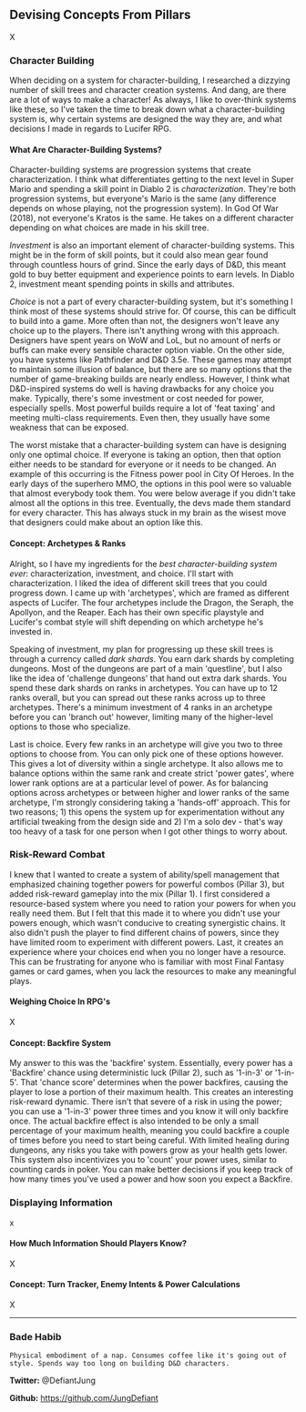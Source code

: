 ## Devising Concepts From Pillars
X

### Character Building
When deciding on a system for character-building, I researched a dizzying number of skill trees and character creation systems. And dang, are there are a lot of ways to make a character! As always, I like to over-think systems like these, so I've taken the time to break down what a character-building system is, why certain systems are designed the way they are, and what decisions I made in regards to Lucifer RPG.

#### What Are Character-Building Systems?
Character-building systems are progression systems that create characterization. I think what differentiates getting to the next level in Super Mario and spending a skill point in Diablo 2 is *characterization*. They're both progression systems, but everyone's Mario is the same (any difference depends on whose playing, not the progression system). In God Of War (2018), not everyone's Kratos is the same. He takes on a different character depending on what choices are made in his skill tree.

*Investment* is also an important element of character-building systems. This might be in the form of skill points, but it could also mean gear found through countless hours of grind. Since the early days of D&D, this meant gold to buy better equipment and experience points to earn levels. In Diablo 2, investment meant spending points in skills and attributes.

*Choice* is not a part of every character-building system, but it's something I think most of these systems should strive for. Of course, this can be difficult to build into a game. More often than not, the designers won't leave any choice up to the players. There isn't anything wrong with this approach. Designers have spent years on WoW and LoL, but no amount of nerfs or buffs can make every sensible character option viable. On the other side, you have systems like Pathfinder and D&D 3.5e. These games may attempt to maintain some illusion of balance, but there are so many options that the number of game-breaking builds are nearly endless. However, I think what D&D-inspired systems do well is having drawbacks for any choice you make. Typically, there's some investment or cost needed for power, especially spells. Most powerful builds require a lot of 'feat taxing' and meeting multi-class requirements. Even then, they usually have some weakness that can be exposed. 

The worst mistake that a character-building system can have is designing only one optimal choice. If everyone is taking an option, then that option either needs to be standard for everyone or it needs to be changed. An example of this occurring is the Fitness power pool in City Of Heroes. In the early days of the superhero MMO, the options in this pool were so valuable that almost everybody took them. You were below average if you didn't take almost all the options in this tree. Eventually, the devs made them standard for every character. This has always stuck in my brain as the wisest move that designers could make about an option like this.

#### Concept: Archetypes & Ranks
Alright, so I have my ingredients for the *best character-building system ever*: characterization, investment, and choice. I'll start with characterization. I liked the idea of different skill trees that you could progress down. I came up with 'archetypes', which are framed as different aspects of Lucifer. The four archetypes include the Dragon, the Seraph, the Apollyon, and the Reaper. Each has their own specific playstyle and Lucifer's combat style will shift depending on which archetype he's invested in.

Speaking of investment, my plan for progressing up these skill trees is through a currency called *dark shards*. You earn dark shards by completing dungeons. Most of the dungeons are part of a main 'questline', but I also like the idea of 'challenge dungeons' that hand out extra dark shards. You spend these dark shards on ranks in archetypes. You can have up to 12 ranks overall, but you can spread out these ranks across up to three archetypes. There's a minimum investment of 4 ranks in an archetype before you can 'branch out' however, limiting many of the higher-level options to those who specialize.

Last is choice. Every few ranks in an archetype will give you two to three options to choose from. You can only pick one of these options however. This gives a lot of diversity within a single archetype. It also allows me to balance options within the same rank and create strict 'power gates', where lower rank options are at a particular level of power. As for balancing options across archetypes or between higher and lower ranks of the same archetype, I'm strongly considering taking a 'hands-off' approach. This for two reasons; 1) this opens the system up for experimentation without any artificial tweaking from the design side and 2) I'm a solo dev - that's way too heavy of a task for one person when I got other things to worry about.

### Risk-Reward Combat
I knew that I wanted to create a system of ability/spell management that emphasized chaining together powers for powerful combos (Pillar 3), but added risk-reward gameplay into the mix (Pillar 1). I first considered a resource-based system where you need to ration your powers for when you really need them. But I felt that this made it to where you didn't use your powers enough, which wasn't conducive to creating synergistic chains. It also didn't push the player to find different chains of powers, since they have limited room to experiment with different powers. Last, it creates an experience where your choices end when you no longer have a resource. This can be frustrating for anyone who is familiar with most Final Fantasy games or card games, when you lack the resources to make any meaningful plays.

#### Weighing Choice In RPG's
X

#### Concept: Backfire System
My answer to this was the 'backfire' system. Essentially, every power has a 'Backfire' chance using deterministic luck (Pillar 2), such as '1-in-3' or '1-in-5'. That 'chance score' determines when the power backfires, causing the player to lose a portion of their maximum health. This creates an interesting risk-reward dynamic. There isn't that severe of a risk in using the power; you can use a '1-in-3' power three times and you know it will only backfire once. The actual backfire effect is also intended to be only a small percentage of your maximum health, meaning you could backfire a couple of times before you need to start being careful. With limited healing during dungeons, any risks you take with powers grow as your health gets lower. This system also incentivizes you to 'count' your power uses, similar to counting cards in poker. You can make better decisions if you keep track of how many times you've used a power and how soon you expect a Backfire.

### Displaying Information
x

#### How Much Information Should Players Know?
X

#### Concept: Turn Tracker, Enemy Intents & Power Calculations
X

---
### Bade Habib

```Physical embodiment of a nap. Consumes coffee like it's going out of style. Spends way too long on building D&D characters.```

**Twitter:** @DefiantJung

**Github:** https://github.com/JungDefiant
